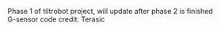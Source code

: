 Phase 1 of tiltrobot project, will update after phase 2 is finished<br />
G-sensor code credit: Terasic